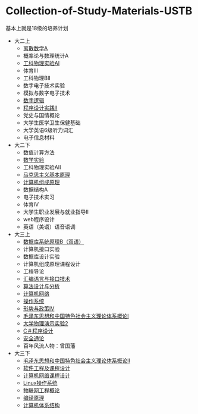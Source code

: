 # Collection-of-Study-Materials-USTB
基本上就是18级的培养计划
 - 大二上
 	- [离散数学A](https://github.com/Peanut31434331/Collection-of-Study-Materials-USTB/tree/master/%E7%A6%BB%E6%95%A3%E6%95%B0%E5%AD%A6)
 	- 概率论与数理统计A
 	- [工科物理实验AI](https://github.com/Peanut31434331/Collection-of-Study-Materials-USTB/tree/master/%E5%B7%A5%E7%A7%91%E7%89%A9%E7%90%86%E5%AE%9E%E9%AA%8CAI)
 	- 体育III
 	- 工科物理BII
 	- 数字电子技术实验
 	- 模拟与数字电子技术
 	- [数字逻辑](https://github.com/Peanut31434331/Collection-of-Study-Materials-USTB/tree/master/%E6%95%B0%E5%AD%97%E9%80%BB%E8%BE%91)
 	- [程序设计实践II](https://github.com/Peanut31434331/Collection-of-Study-Materials-USTB/tree/master/%E7%A8%8B%E5%BA%8F%E8%AE%BE%E8%AE%A1%E5%AE%9E%E8%B7%B5%20II)
 	- 党史与国情概论
 	- 大学生医学卫生保健基础
 	- 大学英语6级听力词汇
 	- 电子信息材料
 - 大二下
 	- 数值计算方法
 	- [数学实验](https://github.com/Peanut31434331/Collection-of-Study-Materials-USTB/tree/master/%E6%95%B0%E5%AD%A6%E5%AE%9E%E9%AA%8C)
 	- 工科物理实验AII
 	- [马克思主义基本原理](https://github.com/Peanut31434331/Collection-of-Study-Materials-USTB/tree/master/%E9%A9%AC%E5%85%8B%E6%80%9D%E4%B8%BB%E4%B9%89%E5%9F%BA%E6%9C%AC%E5%8E%9F%E7%90%86)
 	- [计算机组成原理](https://github.com/Peanut31434331/Collection-of-Study-Materials-USTB/tree/master/%E8%AE%A1%E7%AE%97%E6%9C%BA%E7%BB%84%E6%88%90%E5%8E%9F%E7%90%86)
 	- 数据结构A
 	- 电子技术实习
 	- 体育IV
 	- 大学生职业发展与就业指导II
 	- web程序设计
 	- 英语（美语）语音语调
 - 大三上
 	-	[数据库系统原理B（双语）	](https://github.com/Peanut31434331/Collection-of-Study-Materials-USTB/tree/master/%E6%95%B0%E6%8D%AE%E5%BA%93%E7%B3%BB%E7%BB%9F%E5%8E%9F%E7%90%86B%EF%BC%88%E5%8F%8C%E8%AF%AD%EF%BC%89)
 	-	计算机接口实验
 	-	数据库设计实验
 	-	计算机组成原理课程设计
 	-	工程导论
 	-	[汇编语言与接口技术](https://github.com/Peanut31434331/Collection-of-Study-Materials-USTB/tree/master/%E6%B1%87%E7%BC%96%E8%AF%AD%E8%A8%80%E4%B8%8E%E6%8E%A5%E5%8F%A3%E6%8A%80%E6%9C%AF)
 	-	[算法设计与分析](https://github.com/Peanut31434331/Collection-of-Study-Materials-USTB/tree/master/%E7%AE%97%E6%B3%95%E8%AE%BE%E8%AE%A1%E4%B8%8E%E5%88%86%E6%9E%90)
 	-	[计算机网络](https://github.com/Peanut31434331/Collection-of-Study-Materials-USTB/tree/master/%E8%AE%A1%E7%AE%97%E6%9C%BA%E7%BD%91%E7%BB%9C%E5%8F%8A%E5%AE%9E%E9%AA%8C)
 	-	[操作系统](https://github.com/Peanut31434331/Collection-of-Study-Materials-USTB/tree/master/%E6%93%8D%E4%BD%9C%E7%B3%BB%E7%BB%9F%E5%AE%9E%E9%AA%8C)
 	-	[形势与政策IV	]()
 	-	 [毛泽东思想和中国特色社会主义理论体系概论I](https://github.com/Peanut31434331/Collection-of-Study-Materials-USTB/tree/master/%E6%AF%9B%E6%B3%BD%E4%B8%9C%E6%80%9D%E6%83%B3%E5%92%8C%E4%B8%AD%E5%9B%BD%E7%89%B9%E8%89%B2%E7%A4%BE%E4%BC%9A%E4%B8%BB%E4%B9%89%E7%90%86%E8%AE%BA%E4%BD%93%E7%B3%BB%E6%A6%82%E8%AE%BAI)
 	-	[大学物理演示实验2](https://github.com/Peanut31434331/Collection-of-Study-Materials-USTB/tree/master/%E5%A4%A7%E5%AD%A6%E7%89%A9%E7%90%86%E6%BC%94%E7%A4%BA%E5%AE%9E%E9%AA%8C)
 	-	[C＃程序设计](https://github.com/Peanut31434331/Collection-of-Study-Materials-USTB/tree/master/C%EF%BC%83%E7%A8%8B%E5%BA%8F%E8%AE%BE%E8%AE%A1)
 	-	[安全通论](https://github.com/Peanut31434331/Collection-of-Study-Materials-USTB/tree/master/%E5%AE%89%E5%85%A8%E9%80%9A%E8%AE%BA)
 	-	百年风流人物：曾国藩
 - 大三下
 	- [毛泽东思想和中国特色社会主义理论体系概论II](https://github.com/Peanut31434331/Collection-of-Study-Materials-USTB/tree/master/%E6%AF%9B%E6%B3%BD%E4%B8%9C%E6%80%9D%E6%83%B3%E5%92%8C%E4%B8%AD%E5%9B%BD%E7%89%B9%E8%89%B2%E7%A4%BE%E4%BC%9A%E4%B8%BB%E4%B9%89%E7%90%86%E8%AE%BA%E4%BD%93%E7%B3%BB%E6%A6%82%E8%AE%BAII)
 	- [软件工程及课程设计](https://github.com/Peanut31434331/Collection-of-Study-Materials-USTB/tree/master/%E8%BD%AF%E4%BB%B6%E5%B7%A5%E7%A8%8B%E5%8F%8A%E8%AF%BE%E8%AE%BE)
 	- [计算机网络课程设计](https://github.com/Peanut31434331/Collection-of-Study-Materials-USTB/tree/master/%E8%AE%A1%E7%AE%97%E6%9C%BA%E7%BD%91%E7%BB%9C%E5%8F%8A%E5%AE%9E%E9%AA%8C)
 	- 	[Linux操作系统](https://github.com/Peanut31434331/Collection-of-Study-Materials-USTB/tree/master/Linux%E6%93%8D%E4%BD%9C%E7%B3%BB%E7%BB%9F)
 	- [物联网工程概论](https://github.com/Peanut31434331/Collection-of-Study-Materials-USTB/tree/master/%E7%89%A9%E8%81%94%E7%BD%91%E6%A6%82%E8%AE%BA)
 	- [编译原理](https://github.com/Peanut31434331/Collection-of-Study-Materials-USTB/tree/master/%E7%BC%96%E8%AF%91%E5%8E%9F%E7%90%86)
 	- [计算机体系结构](https://github.com/Peanut31434331/Collection-of-Study-Materials-USTB/tree/master/%E8%AE%A1%E7%AE%97%E6%9C%BA%E4%BD%93%E7%B3%BB%E7%BB%93%E6%9E%84)
